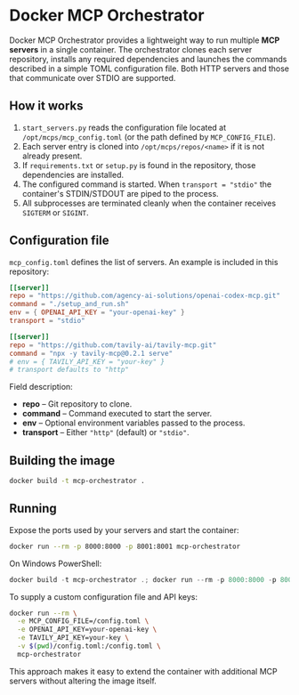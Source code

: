 # Docker MCP Orchestrator

Docker MCP Orchestrator provides a lightweight way to run multiple **MCP servers** in a single container.  The orchestrator clones each server repository, installs any required dependencies and launches the commands described in a simple TOML configuration file.  Both HTTP servers and those that communicate over STDIO are supported.

## How it works

1. `start_servers.py` reads the configuration file located at `/opt/mcps/mcp_config.toml` (or the path defined by `MCP_CONFIG_FILE`).
2. Each server entry is cloned into `/opt/mcps/repos/<name>` if it is not already present.
3. If `requirements.txt` or `setup.py` is found in the repository, those dependencies are installed.
4. The configured command is started.  When `transport = "stdio"` the container's STDIN/STDOUT are piped to the process.
5. All subprocesses are terminated cleanly when the container receives `SIGTERM` or `SIGINT`.

## Configuration file

`mcp_config.toml` defines the list of servers.  An example is included in this repository:

```toml
[[server]]
repo = "https://github.com/agency-ai-solutions/openai-codex-mcp.git"
command = "./setup_and_run.sh"
env = { OPENAI_API_KEY = "your-openai-key" }
transport = "stdio"

[[server]]
repo = "https://github.com/tavily-ai/tavily-mcp.git"
command = "npx -y tavily-mcp@0.2.1 serve"
# env = { TAVILY_API_KEY = "your-key" }
# transport defaults to "http"
```

Field description:

- **repo** – Git repository to clone.
- **command** – Command executed to start the server.
- **env** – Optional environment variables passed to the process.
- **transport** – Either `"http"` (default) or `"stdio"`.

## Building the image

```bash
docker build -t mcp-orchestrator .
```

## Running

Expose the ports used by your servers and start the container:

```bash
docker run --rm -p 8000:8000 -p 8001:8001 mcp-orchestrator
```

On Windows PowerShell:

```powershell
docker build -t mcp-orchestrator .; docker run --rm -p 8000:8000 -p 8001:8001 mcp-orchestrator
```

To supply a custom configuration file and API keys:

```bash
docker run --rm \
  -e MCP_CONFIG_FILE=/config.toml \
  -e OPENAI_API_KEY=your-openai-key \
  -e TAVILY_API_KEY=your-key \
  -v $(pwd)/config.toml:/config.toml \
  mcp-orchestrator
```

This approach makes it easy to extend the container with additional MCP servers without altering the image itself.

